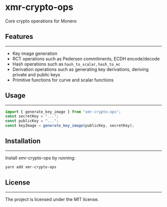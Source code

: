 # xmr-crypto-ops

Core crypto operations for Monero

## Features

---

-   Key image generation
-   RCT operations such as Pedersen commitments, ECDH encode/decode
-   Hash operations such as `hash_to_scalar`, `hash_to_ec`
-   Derivation operations such as generating key derivations, deriving private and public keys
-   Primitive functions for curve and scalar functions

## Usage

---

```ts
import { generate_key_image } from "xmr-crypto-ops";
const secretKey = "...";
const publicKey = "...";
const keyImage = generate_key_image(publicKey, secretKey);
```

## Installation

---

Install xmr-crypto-ops by running:

```sh
yarn add xmr-crypto-ops
```

## License

---

The project is licensed under the MIT license.
